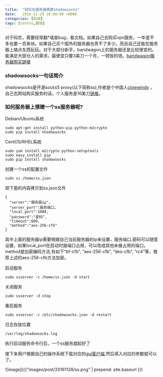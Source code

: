 ```yaml
---
title:  "轻松在服务器搭建shadowsocks"
date:   2016-11-25 16:00:00 +0800
categories: [前端]
tags: [centos,翻墙]
---
```


对于码农，需要经常翻*墙查bug，看文档。如果自己去购买vpn服务，一年差不多也要一百来块。如果自己买个国外的服务器也贵不了多少。而且自己还能在服务器上搞点东西玩玩。对于大部分新手，bandwagon上的服务器还是比较便宜的。能满足大部分人的需求。最便宜只要3美刀一个月，一顿饭的钱。[bandwagon服务器购买链接](https://bandwagonhost.com/aff.php?aff=9537)

### shadowsocks一句话简介

shadowsocks是开源socks5 proxy(以下简称ss),作者是个中国人[clowwindy](https://github.com/clowwindy) ，自己去网站购买服务的话，个人服务是16美刀[链接](https://shadowsocks.com/)。

### 如何服务器上搭建一个ss服务器呢?

Debian/Ubuntu系统

    sudo apt-get install python-pip python-m2crypto
    sudo pip install shadowsocks

CentOS/RHEL系统

    sudo yum install m2crypto python-setuptools
    sudo easy_install pip
    sudo pip install shadowsocks

创建一个ss的配置文件

    sudo vi /home/ss.json

把下面的内容拷贝到ss.json文件

    {
      "server":"服务器ip",
      "server_port":服务端口,
      "local_port":1080,
      "password":"密码",
      "timeout":600,
      "method":"aes-256-cfb"
    }

其中上面的服务器ip需要根据自己当前服务器的ip来设置，服务端口,密码可以随意设置，如果local_port在启动时报端口占用，可以改成其他未被占用的端口。method是加密编码方法,有如下“bf-cfb”, “aes-256-cfb”, “des-cfb”, “rc4”等，推荐上述的aes-256-cfb方法加密。

启动服务

    sudo ssserver -c /home/ss.json -d start

关闭服务

    sudo ssserver -d stop

重启服务

    sudo ssserver -c /etc/shadowsocks.json -d restart

日志存放位置

    /var/log/shadowsocks.log

执行启动服务命令行后，一个ss服务就起好了

接下来用户根据自己的操作系统下载对应的[gui客户端](https://shadowsocks.org/en/download/clients.html),然后填入对应的参数就可以了。

![image]({{"images/post/20161128/ss.png" | prepend: site.baseurl }})
